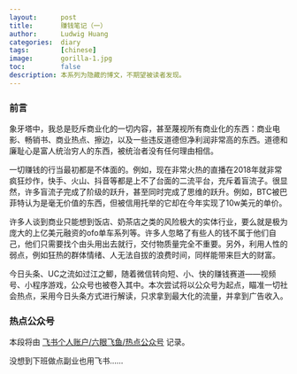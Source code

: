 ```yaml
---
layout:      post
title:       赚钱笔记（一）
author:      Ludwig Huang
categories:  diary
tags:        [chinese]
image:       gorilla-1.jpg
toc:         false
description: 本系列为隐藏的博文，不期望被读者发现。
---
```


### 前言

象牙塔中，我总是贬斥商业化的一切内容，甚至蔑视所有商业化的东西：商业电影、畅销书、商业热点、擦边，以及一些违反道德但净利润非常高的东西。道德和廉耻心是富人统治穷人的东西，被统治者没有任何理由相信。

一切赚钱的行当最初都是不体面的。例如，现在非常火热的直播在2018年就非常疯狂炒作，快手、火山、抖音等都是上不了台面的二流平台，充斥着盲流子。很显然，许多盲流子完成了阶级的跃升，甚至同时完成了思维的跃升。例如，BTC被巴菲特认为是毫无价值的东西，但被信用托举的它却在今年实现了10w美元的单价。

许多人谈到商业只能想到饭店、奶茶店之类的风险极大的实体行业，要么就是极为庞大的上亿美元融资的ofo单车系列等。许多人忽略了有些人的钱不属于他们自己，他们只需要找个由头用出去就行，交付物质量完全不重要。另外，利用人性的弱点，例如狂热的群体情绪、人无法自拔的浪费时间，同样能带来巨大的财富。

今日头条、UC之流如过江之鲫，随着微信转向短、小、快的赚钱赛道——视频号、小程序游戏，公众号也被卷入其中。本次尝试将以公众号为起点，瞄准一切社会热点，采用今日头条方式进行解读，只求拿到最大化的流量，并拿到广告收入。

### 热点公众号

本段将由 [飞书个人账户/六眼飞鱼/热点公众号](https://d4elrfaqit.feishu.cn/docx/JhpbdSZMNoeQ4sxQnTxcmd1BnNg?from=from_copylink) 记录。

没想到下班做点副业也用飞书……
